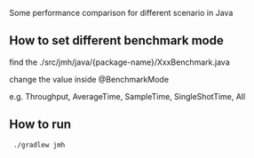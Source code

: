 Some performance comparison for different scenario in Java

## How to set different benchmark mode

find the ./src/jmh/java/{package-name}/XxxBenchmark.java

change the value inside @BenchmarkMode

e.g. Throughput, AverageTime, SampleTime, SingleShotTime, All

## How to run

```shell
 ./gradlew jmh
```
